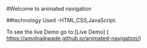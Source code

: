 #Welcome to animated navigation

##technology Used 
-HTML,CSS,JavaScript.

To see the live Demo go to:[Live Demo] ( https://amolnaikwade.github.io/animated-navigation/)